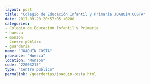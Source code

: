 ```yaml
---
layout: post
title: "Colegio de Educación Infantil y Primaria JOAQUÍN COSTA"
date: 2017-09-20 20:57:05 +0200
categories:
- Colegio de Educación Infantil y Primaria
- huesca
- monzon
- Centro público
- guarderia
name: "JOAQUÍN COSTA"
province: "Huesca"
location: "Monzon"
code: "22003215"
type: "Centro público"
permalink: /guarderias/joaquin-costa.html
---
```

